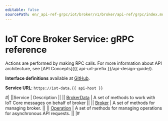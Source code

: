 ```yaml
---
editable: false
sourcePath: en/_api-ref-grpc/iot/broker/v1/broker/api-ref/grpc/index.md
---
```


# IoT Core Broker Service: gRPC reference

Actions are performed by making RPC calls. For more information about API architecture, see [API Concepts]({{ api-url-prefix }}/api-design-guide/).

**Interface definitions** available at [GitHub](https://github.com/yandex-cloud/cloudapi/tree/master/yandex/cloud/iot/broker/v1).

**Service URL**: `https://iot-data.{{ api-host }}`

#|
||Service | Description ||
|| [BrokerData](BrokerData/index.md) | A set of methods to work with IoT Core messages on behalf of broker ||
|| [Broker](Broker/index.md) | A set of methods for managing broker. ||
|| [Operation](Operation/index.md) | A set of methods for managing operations for asynchronous API requests. ||
|#